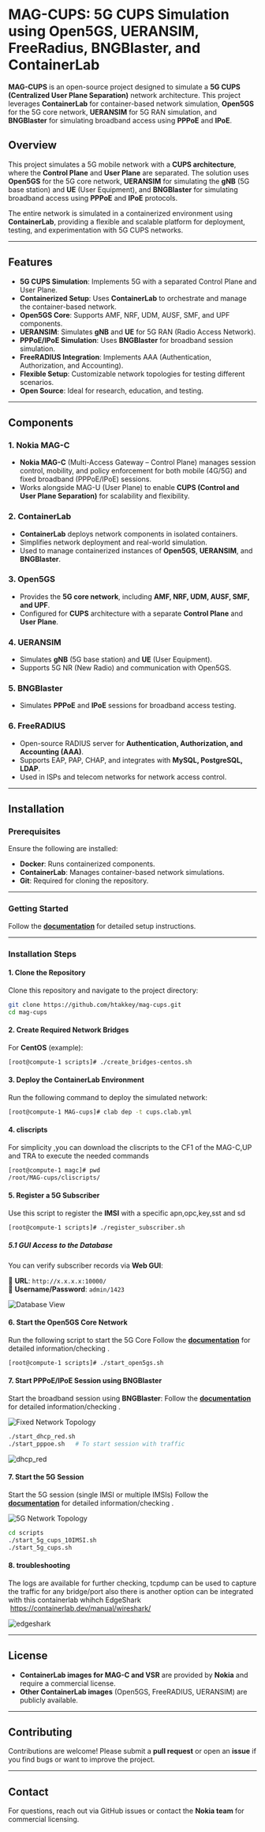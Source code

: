 # **MAG-CUPS: 5G CUPS Simulation using Open5GS, UERANSIM, FreeRadius, BNGBlaster, and ContainerLab**

**MAG-CUPS** is an open-source project designed to simulate a **5G CUPS (Centralized User Plane Separation)** network architecture. This project leverages **ContainerLab** for container-based network simulation, **Open5GS** for the 5G core network, **UERANSIM** for 5G RAN simulation, and **BNGBlaster** for simulating broadband access using **PPPoE** and **IPoE**.

## **Overview**

This project simulates a 5G mobile network with a **CUPS architecture**, where the **Control Plane** and **User Plane** are separated. The solution uses **Open5GS** for the 5G core network, **UERANSIM** for simulating the **gNB** (5G base station) and **UE** (User Equipment), and **BNGBlaster** for simulating broadband access using **PPPoE** and **IPoE** protocols.

The entire network is simulated in a containerized environment using **ContainerLab**, providing a flexible and scalable platform for deployment, testing, and experimentation with 5G CUPS networks.

---

## **Features**

- **5G CUPS Simulation**: Implements 5G with a separated Control Plane and User Plane.
- **Containerized Setup**: Uses **ContainerLab** to orchestrate and manage the container-based network.
- **Open5GS Core**: Supports AMF, NRF, UDM, AUSF, SMF, and UPF components.
- **UERANSIM**: Simulates **gNB** and **UE** for 5G RAN (Radio Access Network).
- **PPPoE/IPoE Simulation**: Uses **BNGBlaster** for broadband session simulation.
- **FreeRADIUS Integration**: Implements AAA (Authentication, Authorization, and Accounting).
- **Flexible Setup**: Customizable network topologies for testing different scenarios.
- **Open Source**: Ideal for research, education, and testing.

---

## **Components**

### **1. Nokia MAG-C**
   - **Nokia MAG-C** (Multi-Access Gateway – Control Plane) manages session control, mobility, and policy enforcement for both mobile (4G/5G) and fixed broadband (PPPoE/IPoE) sessions.
   - Works alongside MAG-U (User Plane) to enable **CUPS (Control and User Plane Separation)** for scalability and flexibility.

### **2. ContainerLab**
   - **ContainerLab** deploys network components in isolated containers.
   - Simplifies network deployment and real-world simulation.
   - Used to manage containerized instances of **Open5GS**, **UERANSIM**, and **BNGBlaster**.

### **3. Open5GS**
   - Provides the **5G core network**, including **AMF, NRF, UDM, AUSF, SMF, and UPF**.
   - Configured for **CUPS** architecture with a separate **Control Plane** and **User Plane**.

### **4. UERANSIM**
   - Simulates **gNB** (5G base station) and **UE** (User Equipment).
   - Supports 5G NR (New Radio) and communication with Open5GS.

### **5. BNGBlaster**
   - Simulates **PPPoE** and **IPoE** sessions for broadband access testing.

### **6. FreeRADIUS**
   - Open-source RADIUS server for **Authentication, Authorization, and Accounting (AAA)**.
   - Supports EAP, PAP, CHAP, and integrates with **MySQL, PostgreSQL, LDAP**.
   - Used in ISPs and telecom networks for network access control.

---

## **Installation**

### **Prerequisites**
Ensure the following are installed:

- **Docker**: Runs containerized components.
- **ContainerLab**: Manages container-based network simulations.
- **Git**: Required for cloning the repository.

---

### **Getting Started**

Follow the **[documentation](docs/installation_verification.md)** for detailed setup instructions.

---

### **Installation Steps**

#### **1. Clone the Repository**
Clone this repository and navigate to the project directory:

```bash
git clone https://github.com/htakkey/mag-cups.git
cd mag-cups
```

#### **2. Create Required Network Bridges**
For **CentOS** (example):

```bash
[root@compute-1 scripts]# ./create_bridges-centos.sh
```

#### **3. Deploy the ContainerLab Environment**
Run the following command to deploy the simulated network:

```bash
[root@compute-1 MAG-cups]# clab dep -t cups.clab.yml
```
#### **4. cliscripts**
For simplicity ,you can download the cliscripts to the CF1 of the MAG-C,UP and TRA to execute the needed commands
```bash
[root@compute-1 magc]# pwd
/root/MAG-cups/cliscripts/
```
 
 
#### **5. Register a 5G Subscriber**
Use this script to register the **IMSI** with a specific apn,opc,key,sst and sd   

```bash
[root@compute-1 scripts]# ./register_subscriber.sh 
```
##### **5.1 GUI Access to the Database**
You can verify subscriber records via **Web GUI**:

📌 **URL**: `http://x.x.x.x:10000/`  
📌 **Username/Password**: `admin/1423`  

![Database View](images/Database.png)



#### **6. Start the Open5GS Core Network**
Run the following script to start the 5G Core
Follow the **[documentation](docs/open5gs_verification.md)** for detailed information/checking .

```bash
[root@compute-1 scripts]# ./start_open5gs.sh
```


#### **7. Start PPPoE/IPoE Session using BNGBlaster**
Start the broadband session using **BNGBlaster**:
Follow the **[documentation](docs/fixed-sessions_verification.md)** for detailed information/checking .

![Fixed Network Topology](images/fixed-cups.png)

```bash
./start_dhcp_red.sh
./start_pppoe.sh   # To start session with traffic
```
![dhcp_red](images/dhcp-red.png)


#### **7. Start the 5G Session**
Start the 5G session (single IMSI or multiple IMSIs)
Follow the **[documentation](docs/5G_session_verification.md)** for detailed information/checking .

![5G Network Topology](images/5G-cups.png)

```bash
cd scripts
./start_5g_cups_10IMSI.sh
./start_5g_cups.sh
```

#### **8. troubleshooting**

The logs are available for further checking, tcpdump can be used to capture the traffic for any bridge/port
also  there is another option can be integrated with this containerlab whihch EdgeShark
 https://containerlab.dev/manual/wireshark/ 


![edgeshark](images/edgeshark.png)

---

## **License**
- **ContainerLab images for MAG-C and VSR** are provided by **Nokia** and require a commercial license.
- **Other ContainerLab images** (Open5GS, FreeRADIUS, UERANSIM) are publicly available.

---

## **Contributing**
Contributions are welcome! Please submit a **pull request** or open an **issue** if you find bugs or want to improve the project.

---

## **Contact**
For questions, reach out via GitHub issues or contact the **Nokia team** for commercial licensing.
